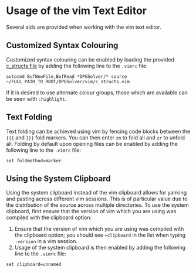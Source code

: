 # Usage of the vim Text Editor

Several aids are provided when working with the vim text editor.

## Customized Syntax Colouring

Customized syntax colouring can be enabled by loading the provided [c_structs file](c_structs) by adding the following
line to the `.vimrc` file:
```vim
autocmd BufNewFile,BufRead *DPGSolver/* source ~/FULL_PATH_TO_ROOT/DPGSolver/vim/c_structs.vim
```

If it is desired to use alternate colour groups, those which are available can be seen with `:highlight`.

## Text Folding

Text folding can be achieved using vim by fencing code blocks between the `{{{` and `}}}` fold markers. You can then
enter `zm` to fold all and `zr` to unfold all. Folding by default upon opening files can be enabled by adding the
following line to the `.vimrc` file:
```vim
set foldmethod=marker
```

## Using the System Clipboard

Using the system clipboard instead of the vim clipboard allows for yanking and pasting across different vim sessions.
This is of particular value due to the distribution of the source across multiple directories. To use the system
clipboard, first ensure that the version of vim which you are using was compiled with the clipboard option:

1. Ensure that the version of vim which you are using was compiled with the clipboard option; you should see
`+clipboard` in the list when typing `:version` in a vim session.
2. Usage of the system clipboard is then enabled by adding the following line to the `.vimrc` file:
```vim
set clipboard=unnamed
```
